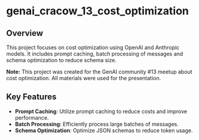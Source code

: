 # genai_cracow_13_cost_optimization

## Overview
This project focuses on cost optimization using OpenAI and Anthropic models. It includes prompt caching, batch processing of messages and schema optimization to reduce schema size.

**Note:** This project was created for the GenAI community #13 meetup about cost optimization. All materials were used for the presentation.

## Key Features
- **Prompt Caching**: Utilize prompt caching to reduce costs and improve performance.
- **Batch Processing**: Efficiently process large batches of messages.
- **Schema Optimization**: Optimize JSON schemas to reduce token usage.

